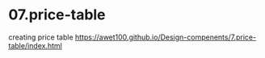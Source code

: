 # 07.price-table
creating price table 
https://awet100.github.io/Design-compenents/7.price-table/index.html
